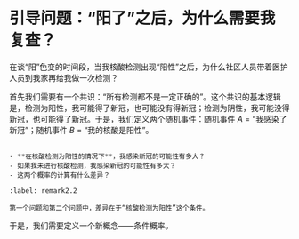 # 引导问题：“阳了”之后，为什么需要我复查？

在谈“阳”色变的时间段，当我核酸检测出现“阳性”之后，为什么社区人员带着医护人员到我家再给我做一次检测？

首先我们需要有一个共识：“所有检测都不是一定正确的”。这个共识的基本逻辑是，检测为阳性，我可能得了新冠，也可能没有得新冠；检测为阴性，我可能没得新冠，也可能得了新冠。于是，我们定义两个随机事件：随机事件 $A$  = “我感染了新冠”；随机事件 $B$  = “我的核酸是阳性”。


`````{admonition} Question

- **在核酸检测为阳性的情况下**，我感染新冠的可能性有多大？
- 如果我未进行核酸检测，我感染新冠的可能性有多大？
- 这两个概率的计算有什么差异？
`````

```{prf:remark}
:label: remark2.2

第一个问题和第二个问题中，差异在于“核酸检测为阳性”这个条件。
```

于是，我们需要定义一个新概念——条件概率。